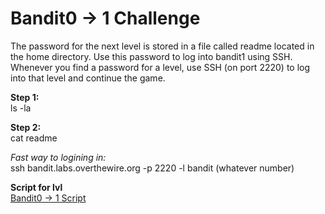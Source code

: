 # Bandit0 -> 1 Challenge
The password for the next level is stored in a file called readme located in the home directory. Use this password to log into bandit1 using SSH. Whenever you find a password for a level, use SSH (on port 2220) to log into that level and continue the game.

**Step 1:**
<br>
ls -la

**Step 2:**
<br>
cat readme

*Fast way to logining in:*
<br>
ssh bandit.labs.overthewire.org -p 2220 -l bandit (whatever number)

**Script for lvl**
<br>
[Bandit0 -> 1 Script](https://github.com/R0T1N00M/OverTheWireBandit/blob/main/Bandit0skip.py) 
